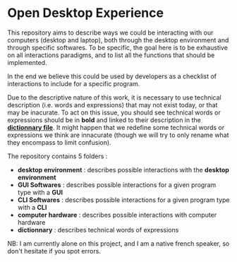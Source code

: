 # Open Desktop Experience

This repository aims to describe ways we could be interacting with our computers (desktop and laptop), both through the desktop environment and through specific softwares. To be specific, the goal here is to be exhaustive on all interactions paradigms, and to list all the functions that should be implemented.

In the end we believe this could be used by developers as a checklist of interactions to include for a specific program.

Due to the descriptive nature of this work, it is necessary to use technical description (i.e. words and expressions) that may not exist today, or that may be inacurate. To act on this issue, you should see technical words or expressions should be in __bold__ and linked to their description in the [__dictionnary file__](./dictionnary.md "Dictionnary File"). It might happen that we redefine some technical words or expressions we think are innacurate (though we will try to only rename what they encompass to limit confusion).

The repository contains 5 folders :
  - __desktop environment__ : describes possible interactions with the __desktop environment__
  - __GUI Softwares__ : describes possible interactions for a given program type with a __GUI__
  - __CLI Softwares__ : describes possible interactions for a given program type with a __CLI__
  - __computer hardware__ : describes possible interactions with computer hardware
  - __dictionnary__ : describes technical words of expressions
 
 NB: I am currently alone on this project, and I am a native french speaker, so don't hesitate if you spot errors.
